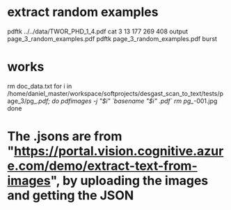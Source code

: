 # extract random examples
pdftk ../../data/TWOR_PHD_1_4.pdf cat 3 13 177 269 408 output page_3_random_examples.pdf
pdftk page_3_random_examples.pdf burst

# works
rm doc_data.txt
for i in /home/daniel_master/workspace/softprojects/desgast_scan_to_text/tests/page_3/pg_*.pdf; do
	pdfimages -j "$i" `basename "$i" .pdf`
	rm pg_*-001.jpg
done

# The .jsons are from "https://portal.vision.cognitive.azure.com/demo/extract-text-from-images", by uploading the images and getting the JSON
